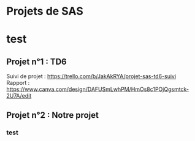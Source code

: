 # Projets de SAS
# test
## Projet n°1 : TD6
Suivi de projet : https://trello.com/b/JakAkRYA/projet-sas-td6-suivi  
Rapport : https://www.canva.com/design/DAFUSmLwhPM/HmOs8c1POjQgsmtck-2U7A/edit    
## Projet n°2 : Notre projet
### test
